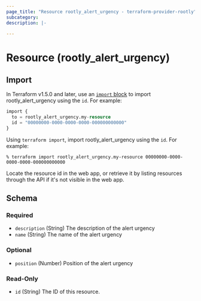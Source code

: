```yaml
---
page_title: "Resource rootly_alert_urgency - terraform-provider-rootly"
subcategory:
description: |-
    
---
```


# Resource (rootly_alert_urgency)





## Import

In Terraform v1.5.0 and later, use an [`import` block](https://developer.hashicorp.com/terraform/language/import) to import rootly_alert_urgency using the `id`. For example:

```terraform
import {
  to = rootly_alert_urgency.my-resource
  id = "00000000-0000-0000-0000-000000000000"
}
```

Using `terraform import`, import rootly_alert_urgency using the `id`. For example:

```console
% terraform import rootly_alert_urgency.my-resource 00000000-0000-0000-0000-000000000000
```

Locate the resource id in the web app, or retrieve it by listing resources through the API if it's not visible in the web app.

<!-- schema generated by tfplugindocs -->
## Schema

### Required

- `description` (String) The description of the alert urgency
- `name` (String) The name of the alert urgency

### Optional

- `position` (Number) Position of the alert urgency

### Read-Only

- `id` (String) The ID of this resource.
